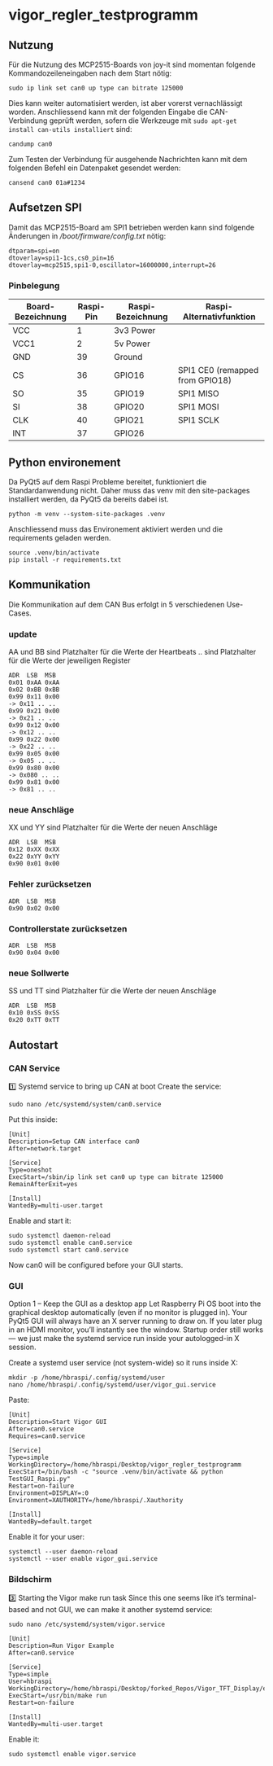 # vigor_regler_testprogramm

## Nutzung
Für die Nutzung des MCP2515-Boards von joy-it sind momentan folgende Kommandozeileneingaben nach dem Start nötig:
```
sudo ip link set can0 up type can bitrate 125000
```
Dies kann weiter automatisiert werden, ist aber vorerst vernachlässigt worden.
Anschliessend kann mit der folgenden Eingabe die CAN-Verbindung geprüft werden, sofern die Werkzeuge mit ```sudo apt-get install can-utils installiert``` sind:
```
candump can0
```
Zum Testen der Verbindung für ausgehende Nachrichten kann mit dem folgenden Befehl ein Datenpaket gesendet werden:
```
cansend can0 01a#1234
```


## Aufsetzen SPI
Damit das MCP2515-Board am SPI1 betrieben werden kann sind folgende Änderungen in */boot/firmware/config.txt* nötig:
```
dtparam=spi=on
dtoverlay=spi1-1cs,cs0_pin=16
dtoverlay=mcp2515,spi1-0,oscillator=16000000,interrupt=26
```

### Pinbelegung
| **Board-Bezeichnung** | **Raspi-Pin** | **Raspi-Bezeichnung** | **Raspi-Alternativfunktion** |
|------------------------|---------------|------------------------|-----------------------------|
| VCC                   | 1             | 3v3 Power             |                             |
| VCC1                  | 2             | 5v Power              |                             |
| GND                   | 39            | Ground                |                             |
| CS                    | 36            | GPIO16                | SPI1 CE0  (remapped from GPIO18)                 |
| SO                    | 35            | GPIO19                | SPI1 MISO                  |
| SI                    | 38            | GPIO20                | SPI1 MOSI                  |
| CLK                   | 40            | GPIO21                | SPI1 SCLK                  |
| INT                   | 37            | GPIO26                |                             |

## Python environement
Da PyQt5 auf dem Raspi Probleme bereitet, funktioniert die Standardanwendung nicht. Daher muss das venv mit den site-packages installiert werden, da PyQt5 da bereits dabei ist.
```
python -m venv --system-site-packages .venv
```
Anschliessend muss das Environement aktiviert werden und die requirements geladen werden.
```
source .venv/bin/activate
pip install -r requirements.txt
```

## Kommunikation
Die Kommunikation auf dem CAN Bus erfolgt in 5 verschiedenen Use-Cases.

### update
AA und BB sind Platzhalter für die Werte der Heartbeats
.. sind Platzhalter für die Werte der jeweiligen Register
```
ADR  LSB  MSB
0x01 0xAA 0xAA
0x02 0xBB 0xBB
0x99 0x11 0x00
-> 0x11 .. ..
0x99 0x21 0x00
-> 0x21 .. ..
0x99 0x12 0x00
-> 0x12 .. ..
0x99 0x22 0x00
-> 0x22 .. ..
0x99 0x05 0x00
-> 0x05 .. ..
0x99 0x80 0x00
-> 0x080 .. ..
0x99 0x81 0x00
-> 0x81 .. ..
```

### neue Anschläge
XX und YY sind Platzhalter für die Werte der neuen Anschläge
```
ADR  LSB  MSB
0x12 0xXX 0xXX
0x22 0xYY 0xYY
0x90 0x01 0x00
```

### Fehler zurücksetzen
```
ADR  LSB  MSB
0x90 0x02 0x00
```

### Controllerstate zurücksetzen
```
ADR  LSB  MSB
0x90 0x04 0x00
```

### neue Sollwerte
SS und TT sind Platzhalter für die Werte der neuen Anschläge
```
ADR  LSB  MSB
0x10 0xSS 0xSS
0x20 0xTT 0xTT
```


## Autostart
### CAN Service
1️⃣ Systemd service to bring up CAN at boot
Create the service:
```
sudo nano /etc/systemd/system/can0.service
```
Put this inside:
```
[Unit]
Description=Setup CAN interface can0
After=network.target

[Service]
Type=oneshot
ExecStart=/sbin/ip link set can0 up type can bitrate 125000
RemainAfterExit=yes

[Install]
WantedBy=multi-user.target
```
Enable and start it:
```
sudo systemctl daemon-reload
sudo systemctl enable can0.service
sudo systemctl start can0.service
```
Now can0 will be configured before your GUI starts.

### GUI
Option 1 – Keep the GUI as a desktop app
Let Raspberry Pi OS boot into the graphical desktop automatically (even if no monitor is plugged in).
Your PyQt5 GUI will always have an X server running to draw on.
If you later plug in an HDMI monitor, you’ll instantly see the window.
Startup order still works — we just make the systemd service run inside your autologged-in X session.

Create a systemd user service (not system-wide) so it runs inside X:
```
mkdir -p /home/hbraspi/.config/systemd/user
nano /home/hbraspi/.config/systemd/user/vigor_gui.service
```
Paste:

```
[Unit]
Description=Start Vigor GUI
After=can0.service
Requires=can0.service

[Service]
Type=simple
WorkingDirectory=/home/hbraspi/Desktop/vigor_regler_testprogramm
ExecStart=/bin/bash -c "source .venv/bin/activate && python TestGUI_Raspi.py"
Restart=on-failure
Environment=DISPLAY=:0
Environment=XAUTHORITY=/home/hbraspi/.Xauthority

[Install]
WantedBy=default.target
```
Enable it for your user:
```
systemctl --user daemon-reload
systemctl --user enable vigor_gui.service
```

### Bildschirm
3️⃣ Starting the Vigor make run task
Since this one seems like it’s terminal-based and not GUI, we can make it another systemd service:
```
sudo nano /etc/systemd/system/vigor.service
```

```
[Unit]
Description=Run Vigor Example
After=can0.service

[Service]
Type=simple
User=hbraspi
WorkingDirectory=/home/hbraspi/Desktop/forked_Repos/Vigor_TFT_Display/examples
ExecStart=/usr/bin/make run
Restart=on-failure

[Install]
WantedBy=multi-user.target
```
Enable it:
```
sudo systemctl enable vigor.service
```
